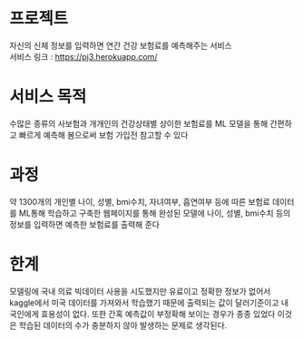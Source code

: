 # 프로젝트
자신의 신체 정보를 입력하면 연간 건강 보험료를 예측해주는 서비스  
서비스 링크 : https://pj3.herokuapp.com/

# 서비스 목적
수많은 종류의 사보험과 개개인의 건강상태별 상이한 보험료를 ML 모델을 통해 간편하고 빠르게 예측해 봄으로써 보험 가입전 참고할 수 있다

# 과정
약 1300개의 개인별 나이, 성별, bmi수치, 자녀여부, 흡연여부 등에 따른 보험료 데이터를 ML통해 학습하고 구축한 웹페이지를 통해 완성된 모델에 
나이, 성별, bmi수치 등의 정보를 입력하면 예측한 보험료를 출력해 준다

# 한계
모델링에 국내 의료 빅데이터 사용을 시도했지만 유료이고 정확한 정보가 없어서 kaggle에서 미국 데이터를 가져와서 학습했기 때문에 출력되는 값이
달러기준이고 내국인에게 효용성이 없다. 또한 간혹 예측값이 부정확해 보이는 경우가 종종 있었다 이것은 학습된 데이터의 수가 충분하지 않아 발생하는 문제로 생각된다.
